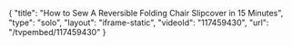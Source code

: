 {
    "title": "How to Sew A Reversible Folding Chair Slipcover in 15 Minutes",
    "type": "solo",
    "layout": "iframe-static",
    "videoId": "117459430",
    "url": "\/tvpembed\/117459430"
}